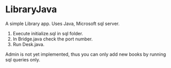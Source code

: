 # LibraryJava
A simple Library app.
Uses Java, Microsoft sql server.

1. Execute initialize.sql in sql folder.
2. In Bridge.java check the port number.
3. Run Desk.java.

Admin is not yet implemented, thus you can only add new books by running sql queries only.
